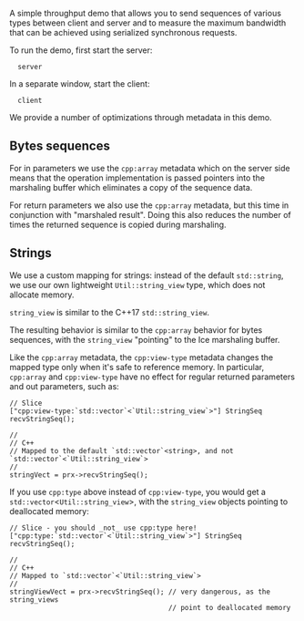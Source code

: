 A simple throughput demo that allows you to send sequences of various
types between client and server and to measure the maximum bandwidth
that can be achieved using serialized synchronous requests.

To run the demo, first start the server:

      server

In a separate window, start the client:

      client

We provide a number of optimizations through metadata in this demo.

Bytes sequences
--------------

For in parameters we use the `cpp:array` metadata which on the server
side means that the operation implementation is passed pointers into
the marshaling buffer which eliminates a copy of the sequence data.

For return parameters we also use the `cpp:array` metadata, but this
time in conjunction with "marshaled result". Doing this also reduces
the number of times the returned sequence is copied during marshaling.

Strings
-------

We use a custom mapping for strings: instead of the default `std::string`,
we use our own lightweight `Util::string_view` type, which does not
allocate memory.

`string_view` is similar to the C++17 `std::string_view`.

The resulting behavior is similar to the `cpp:array` behavior for bytes
sequences, with the `string_view` "pointing" to the Ice marshaling buffer.

Like the `cpp:array` metadata, the `cpp:view-type` metadata changes the
mapped type only when it's safe to reference memory. In particular,
`cpp:array` and `cpp:view-type` have no effect for regular returned
parameters and out parameters, such as:
```
// Slice
["cpp:view-type:`std::vector`<`Util::string_view`>"] StringSeq recvStringSeq();

//
// C++
// Mapped to the default `std::vector`<string>, and not `std::vector`<`Util::string_view`>
//
stringVect = prx->recvStringSeq();
```
If you use `cpp:type` above instead of `cpp:view-type`, you would get a
`std::vector`<`Util::string_view`>, with the `string_view` objects pointing to
deallocated memory:
```
// Slice - you should _not_ use cpp:type here!
["cpp:type:`std::vector`<`Util::string_view`>"] StringSeq recvStringSeq();

//
// C++
// Mapped to `std::vector`<`Util::string_view`>
//
stringViewVect = prx->recvStringSeq(); // very dangerous, as the string_views
                                       // point to deallocated memory
```
